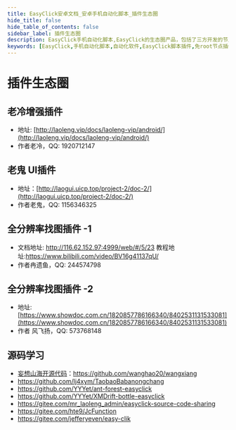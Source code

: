 ```yaml
---
title: EasyClick安卓文档_安卓手机自动化脚本_插件生态圈
hide_title: false
hide_table_of_contents: false
sidebar_label: 插件生态圈
description: EasyClick手机自动化脚本,EasyClick的生态圈产品，包括了三方开发的节点插件、找图插件、UI插件、脚本源码等产品
keywords: [EasyClick,手机自动化脚本,自动化软件,EasyClick脚本插件,免root节点插件,免root找图插件,免root脚本源码下载]
---
```

# 插件生态圈
## 老冷增强插件
  - 地址: [http://laoleng.vip/docs/laoleng-vip/android/](http://laoleng.vip/docs/laoleng-vip/android/)
  - 作者老冷，QQ: 1920712147

## 老鬼 UI插件
  - 地址：[http://laogui.uicp.top/project-2/doc-2/](http://laogui.uicp.top/project-2/doc-2/)
  - 作者老鬼，QQ: 1156346325

## 全分辨率找图插件 -1
  - 文档地址: http://116.62.152.97:4999/web/#/5/23
    教程地址:https://www.bilibili.com/video/BV16g41137qU/
  - 作者冉遗鱼，QQ: 244574798

## 全分辨率找图插件 -2 
  - 地址: [https://www.showdoc.com.cn/1820857786166340/8402531131533081](https://www.showdoc.com.cn/1820857786166340/8402531131533081)
  - 作者 风飞扬，QQ: 573768148

## 源码学习
  - [妄想山海开源代码](https://github.com/wanghao20/wangxiang)：https://github.com/wanghao20/wangxiang
  - https://github.com/lj4xym/TaobaoBabanongchang
  - https://github.com/YYYet/ant-forest-easyclick
  - https://github.com/YYYet/XMDrift-bottle-easyclick
  - https://gitee.com/mr_laoleng_admin/easyclick-source-code-sharing
  - https://gitee.com/hte9/JcFunction
  - https://gitee.com/jefferyeven/easy-clik
